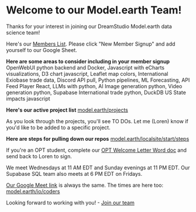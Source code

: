 # Welcome to our Model.earth Team!

Thanks for your interest in joining our DreamStudio Model.earth data science team!

Here's our [Members List](../). Please click "New Member Signup" and add yourself to our Google Sheet.

**Here are some areas to consider including in your member signup**
OpenWebUI python backend and Docker, Javascript with eCharts visualizations, D3 chart javascript, Leaflet map colors, International Exiobase trade data, Discord API pull, Python pipelines, ML Forecasting, API Feed Player React, LLMs with python, AI Image generation python, Video generation python, Supabase International trade python, DuckDB US State impacts javascript

**Here's our active project list**
[model.earth/projects](https://model.earth/projects)

As you look through the projects, you'll see TO DOs.
Let me (Loren) know if you'd like to be added to a specific project.

**Here are steps for pulling down our repos**
[model.earth/localsite/start/steps](https://model.earth/localsite/start/steps)

If you're an OPT student, complete our [OPT Welcome Letter Word doc](YourName-ModelEarth-WelcomeLetter.docx) and send back to Loren to sign.

We meet Wednesdays at 11 AM EDT and Sunday evenings at 11 PM EDT.
Our Supabase SQL team also meets at 6 PM EDT on Fridays.

[Our Google Meet link](model.earth/io/coders) is always the same. The times are here too: [model.earth/io/coders](https://model.earth/io/coders)


Looking forward to working with you! - [Join our team](../)
